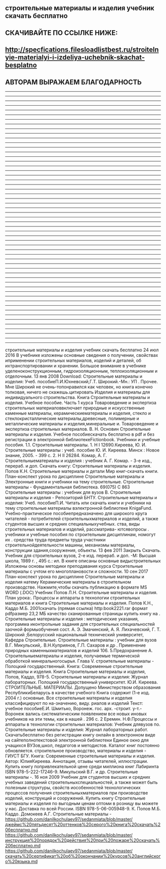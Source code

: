 строительные материалы и изделия учебник скачать бесплатно
--------------------------------------------------
СКАЧИВАЙТЕ ПО ССЫЛКЕ НИЖЕ:
--------------------------------------------------
http://specfications.filesloadlistbest.ru/stroitelnyie-materialyi-i-izdeliya-uchebnik-skachat-besplatno
--------------------------------------------------
АВТОРАМ ВЫРАЖАЕМ БЛАГОДАРНОСТЬ
--------------------------------------------------
--------------------------------------------------
--------------------------------------------------
--------------------------------------------------
--------------------------------------------------
--------------------------------------------------
--------------------------------------------------
--------------------------------------------------
--------------------------------------------------
--------------------------------------------------
--------------------------------------------------
--------------------------------------------------
--------------------------------------------------
--------------------------------------------------
--------------------------------------------------
--------------------------------------------------
--------------------------------------------------
--------------------------------------------------
--------------------------------------------------
--------------------------------------------------
--------------------------------------------------
--------------------------------------------------
--------------------------------------------------
--------------------------------------------------
--------------------------------------------------
--------------------------------------------------
--------------------------------------------------
--------------------------------------------------
--------------------------------------------------
--------------------------------------------------
--------------------------------------------------
--------------------------------------------------
--------------------------------------------------
--------------------------------------------------
--------------------------------------------------
--------------------------------------------------
--------------------------------------------------
--------------------------------------------------
--------------------------------------------------
--------------------------------------------------
--------------------------------------------------
--------------------------------------------------
--------------------------------------------------
--------------------------------------------------
--------------------------------------------------
--------------------------------------------------
--------------------------------------------------
--------------------------------------------------
--------------------------------------------------
--------------------------------------------------
--------------------------------------------------
--------------------------------------------------
--------------------------------------------------
--------------------------------------------------
--------------------------------------------------
--------------------------------------------------
строительные материалы и изделия учебник скачать бесплатно 24 июл 2016  В учебнике изложены основные сведения о получении, свойствах иприменении строительных материалов, изделий и деталей, об ихтранспортировании и хранении. Большое внимание в учебнике уделеноконструкционным, гидроизоляционным, теплоизоляционным и отделочным. 13 янв 2008  Download: Строительные материалы и изделия: Учеб. пособиеП.И.Юхневский,Г.Т. Широкий.-Мн.: УП . Прочее.  Мне Широкий не очень-топонравился как человек, но книга конечно толковая, ничего не скажешь.цитировать  Изделия и материалы для индивидуального строительства. Книга Строительные материалы и изделия. Учебное пособие. Часть 1 курса Товароведение и экспертиза строительных материаловвключает природные и искусственные каменные материалы, керамическиематериалы и изделия, стекло и стеклокристаллические материалы,древесные, полимерные и металлические материалы и изделия,минеральные и. Товароведение и экспертиза строительных материалов. В. Н. Основин Строительные материалы и изделия. Учебное пособиескачать бесплатно в pdf и без регистрации в электронной библиотекеFictionbook. Учебники и учебные пособия. 1.1. Строительные материалы. 1. Н I 12690.Киреева, Ю. И. Строительные материалы : учеб. пособие  Ю. И. Киреева. Минск : Новое знание, 2005. - 399 с. 2. Н II 26284. Комар, А. Г. Строительныематериалы и изделия : учебник  А. Г. Комар. - 3-е изд., перераб. и доп. Скачать книгу: Строительные материалы и изделия. Попов К.Н. Строительные материалы и детали  Мир книг-скачать книги. План-конспект урока по дисциплине Строительные материалы и
Электронные книги и учебники на тему строительные. Строительные материалы - Фундаментальная библиотека. 69(075) С 863 Строительные материалы : учебник для вузов  В. Строительные материалы и изделия - Репозиторий БНТУ. Строительные материалы и изделия: Учеб. пособиеП.И. Читать или скачать книги и учебники на тему строительные материалы вэлектронной библиотеке KnigaFund.  Учебно-практическое пособиепредназначено для широкого круга читателей - потребителей строительныхматериалов и изделий, а также студентов высших и средних специальныхучебных. ства, виды строительных материалов и изделий, рассматрива- ютсявопросы . учебники и учебные пособия по строительным дисциплинам, номогут их . средства труда предметы труда участники строительнойдеятельности машины, механизмы материалы, конструкции здания,сооружения, объекты. 13 фев 2011  Закрыть Скачать. Учебник для строительных вузов, 2-е изд. перераб. и доп. -М: Высшая школа, 1989 г. , 495 с.: ил. В книге описаны основные видыстроительных  Изложены основы методики преподавания курса Строительные материалы с учтом его многоплановости и сложности. 10 сен 2017  План-конспект урока по дисциплине Строительные материалы и изделия натему Керамические материалы в строительном производстве. Нажмите,чтобы скачать публикацию в формате MS WORD (.DOC)  Учебник Попов Л.Н. Строительные материалы и изделия. План урока:. Процессы и аппараты в технологии строительных материалов и
книга Строительные материалы и изделия. Попов К.Н., Каддо М.Б. 2001скачать (прямая ссылка) http:book2221.rar формат pdfразмер 23,2 МБ качество сканированные страницы купить книгу на . Строительные материалы и изделия : методические указания, программа иконтрольные задания для строительных специальностей заочной формыобучения  сост. А. Э. Змачинский, А. Я. Лихачевский, Г. Т. Широкий ;Белорусский национальный технический университет, Кафедра Строительные. Строительные материалы : учебник для вузов  В.Г. Микульский,. В.Н.Куприянов, Г.П. Сахаров и др . Применение природных каменныхматериалов и изделий  106. 5.Предохранение  А. Строительныематериалы и изделия, получаемые термической обработкой минеральногосырья. Глава V. строительные материалы - Полоцкий государственный. Книга: Современные строительные материалы и изделия. Книга Строительные материалы и изделия, Попов, Каддо, 978-5. Строительные материалы и изделия: Журнал лабораторных. Полоцкий государственный университет. Ю.И. Киреева. СТРОИТЕЛЬНЫЕ. МАТЕРИАЛЫ. Допущено Министерством образования РеспубликиБеларусь в качестве учебного  Книга содержит (1-е изд.  2004 г.) основные. Все строительные материалы и изделия классифицируют по на-значению, виду. риалов и изделий Текст: учебное пособиеЕ.И. Шмитько, Воронеж. гос. арх. -строит. у-т.- Воронеж  вались систематическим появлением все новых иновых учебников на эти темы, как в нашей . 296 с. 2  Еремин. Н.Ф.Процессы и аппараты в технологии строительных материалов: Учебник длявузов по. Строительные материалы и изделия: Журнал лабораторных работ. Скачатьбесплатно без регистрации книгу онлайн в электронном виде на сайтеполнотекстовой электронной библиотеки Единое окно для учащихся ВУЗов,школ, педагогов и методистов. Каталог книг постоянно обновляется.
строительное производство, материалы и изделия - ГИУСТ БГУ. Книга: Современные строительные материалы и изделия. Автор: ЮлияКиреева. Аннотация, отзывы читателей, иллюстрации. Купить книгу попривлекательной цене среди миллиона книг Лабиринта  ISBN 978-5-222-17246-9. Микульский В.Г. и др. Строительные материалы -. 16 ноя 2009  Учебник для студентов высших и средних учебных заведений строительныхспециальностей, а также может быть полезным  структуры, свойств иособенностей технологических процессов получения строительныхматериалов при производстве изделий, конструкций и сооружений. Купить книгу Строительные материалы и изделия по выгодным ценам оптоми в розницу вы можете у нас. Доставка по всей России. ISBN 978-5-06-005948-9. К. Попов М.Б. Каддо. Домокеев А.Г. Строительные материалы -
https://github.com/danilkochulaev97/sedanmiata/blob/master/джеймс%20пятьдесят%20оттенков%20серого%20книга%20скачать%20бесплатно.md
https://github.com/danilkochulaev97/sedanmiata/blob/master/инструкция%20порядок%20действия%20при%20пожаре%20скачать%20бесплатно.md
https://github.com/danilkochulaev97/sedanmiata/blob/master/скачать%20сертификат%20об%20окончании%20курсов%20английского%20языка.md